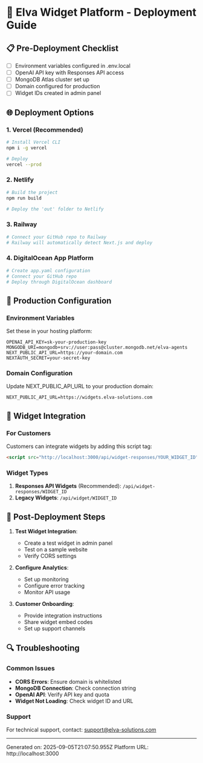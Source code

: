 # 🚀 Elva Widget Platform - Deployment Guide

## 📋 Pre-Deployment Checklist

- [ ] Environment variables configured in .env.local
- [ ] OpenAI API key with Responses API access
- [ ] MongoDB Atlas cluster set up
- [ ] Domain configured for production
- [ ] Widget IDs created in admin panel

## 🌐 Deployment Options

### 1. Vercel (Recommended)
```bash
# Install Vercel CLI
npm i -g vercel

# Deploy
vercel --prod
```

### 2. Netlify
```bash
# Build the project
npm run build

# Deploy the 'out' folder to Netlify
```

### 3. Railway
```bash
# Connect your GitHub repo to Railway
# Railway will automatically detect Next.js and deploy
```

### 4. DigitalOcean App Platform
```bash
# Create app.yaml configuration
# Connect your GitHub repo
# Deploy through DigitalOcean dashboard
```

## 🔧 Production Configuration

### Environment Variables
Set these in your hosting platform:

```env
OPENAI_API_KEY=sk-your-production-key
MONGODB_URI=mongodb+srv://user:pass@cluster.mongodb.net/elva-agents
NEXT_PUBLIC_API_URL=https://your-domain.com
NEXTAUTH_SECRET=your-secret-key
```

### Domain Configuration
Update NEXT_PUBLIC_API_URL to your production domain:
```env
NEXT_PUBLIC_API_URL=https://widgets.elva-solutions.com
```

## 📱 Widget Integration

### For Customers
Customers can integrate widgets by adding this script tag:

```html
<script src="http://localhost:3000/api/widget-responses/YOUR_WIDGET_ID"></script>
```

### Widget Types
1. **Responses API Widgets** (Recommended): `/api/widget-responses/WIDGET_ID`
2. **Legacy Widgets**: `/api/widget/WIDGET_ID`

## 🎯 Post-Deployment Steps

1. **Test Widget Integration**:
   - Create a test widget in admin panel
   - Test on a sample website
   - Verify CORS settings

2. **Configure Analytics**:
   - Set up monitoring
   - Configure error tracking
   - Monitor API usage

3. **Customer Onboarding**:
   - Provide integration instructions
   - Share widget embed codes
   - Set up support channels

## 🔍 Troubleshooting

### Common Issues
- **CORS Errors**: Ensure domain is whitelisted
- **MongoDB Connection**: Check connection string
- **OpenAI API**: Verify API key and quota
- **Widget Not Loading**: Check widget ID and URL

### Support
For technical support, contact: support@elva-solutions.com

---
Generated on: 2025-09-05T21:07:50.955Z
Platform URL: http://localhost:3000
